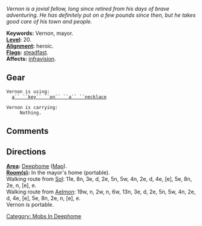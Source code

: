 *Vernon is a jovial fellow, long since retired from his days of brave
adventuring. He has definitely put on a few pounds since then, but he
takes good care of his town and people.*

**Keywords:** Vernon, mayor.  
**[Level](Level.md "wikilink"):** 20.  
**[Alignment](Alignment.md "wikilink"):** heroic.  
**[Flags](:Category:_Mob_Types.md "wikilink"):**
[steadfast](Sentinel_Mobs.md "wikilink").  
**Affects:** [infravision](Infravision.md "wikilink").  

## Gear

`Vernon is using:`  
<worn around neck>`  `[`a`` ``key`` ``on`` ``a`` ``necklace`](Key_On_A_Necklace.md "wikilink")

`Vernon is carrying:`  
`     Nothing.`

## Comments

## Directions

**[Area](:Category:_Areas.md "wikilink"):**
[Deephome](:Category:_Deephome.md "wikilink")
([Map](Deephome_Map.md "wikilink")).  
**[Room(s)](:Category:_Rooms.md "wikilink"):** In the mayor's home
(portable).  
Walking route from [Sol](Sol.md "wikilink"): 11e, 8n, 3e, d, 2e, 5n, 5w,
4n, 2e, d, 4e, \[e\], 5e, 8n, 2e, n, \[e\], e.  
Walking route from [Aelmon](Aelmon.md "wikilink"): 19w, n, 2w, n, 6w,
13n, 3e, d, 2e, 5n, 5w, 4n, 2e, d, 4e, \[e\], 5e, 8n, 2e, n, \[e\], e.  
Vernon is portable.  

[Category: Mobs In Deephome](Category:_Mobs_In_Deephome "wikilink")

